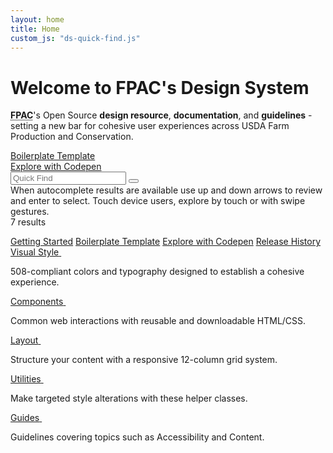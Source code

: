 ```yaml
---
layout: home
title: Home
custom_js: "ds-quick-find.js"
---
```


<div class="ds-article">

  <h1 class="fsa-sr-only">Welcome to FPAC's Design System</h1>

  <div class="fsa-grid">
    <div class="fsa-grid__1 fsa-grid__9/12@l">
      <p class="fsa-text--lead fsa-m-t--none"><strong><abbr title="Farm Production and Conservation">FPAC</abbr></strong>'s Open Source <strong>design resource</strong>, <strong>documentation</strong>, and <strong>guidelines</strong> - setting a new bar for cohesive user experiences across USDA Farm Production and Conservation.</p>
    </div>
    <div class="fsa-grid__1 fsa-grid__3/12@l">
      <div class="fsa-level fsa-level--none@l fsa-level--grow-auto">
        <div class="fsa-m-b--s"><a class="fsa-btn fsa-btn--block fsa-btn--secondary" href="http://usda-fsa.github.io/fsa-style/boilerplate.html">Boilerplate Template</a></div>
        <div class="fsa-m-b--s"><a class="fsa-btn fsa-btn--block fsa-btn--secondary" href="https://codepen.io/pen?template=WNQdJpp">Explore with Codepen</a></div>
      </div>
    </div>
  </div>

  <form>
    <div class="ds-quick-find">
      <div class="ds-quick-find__field">
        <input id="quick-find-id" class="ds-quick-find__input fsa-input fsa-input--block fsa-input--large" type="text" name="search" value="" placeholder="Quick Find" autocomplete="off" aria-owns="quick-find-results" aria-describedby="quick-find-instructions" aria-expanded="true">
        <button class="ds-quick-find__clear" type="reset" title="Clear" aria-label="Clear"></button>
      </div>
      <div id="quick-find-results-id">
      <!--
      <ul id="quick-find-results" class="ds-quick-find__output" role="listbox">
        <li class="ds-quick-find__output-item ds-quick-find__output-item--section" aria-hidden="true">
          Components
        </li>
        <li role="option" aria-selected="false" class="ds-quick-find__output-item">
          <a class="ds-quick-find__output-link" href="{{ site.baseurl }}components/#form-elements">
            <mark>Fo</mark>rm Elements
          </a>
        </li>
        <li role="option" aria-selected="false" class="ds-quick-find__output-item">
          <a class="ds-quick-find__output-link" href="{{ site.baseurl }}components/form-fields">
            <mark>Form</mark> Elements
            /
            <mark>Form</mark> Field
          </a>
        </li>
        <li class="ds-quick-find__output-item ds-quick-find__output-item--section" aria-hidden="true">
          Guides
        </li>
        <li role="option" aria-selected="false" class="ds-quick-find__output-item">
          <a class="ds-quick-find__output-link" href="{{ site.baseurl }}guides/accessibility/forms">
            Accessibility
            /
            <mark>Form</mark>s
          </a>
        </li>
        <li role="option" aria-selected="false" class="ds-quick-find__output-item">
          <a class="ds-quick-find__output-link" href="{{ site.baseurl }}guides/applications/date-format">
            Applications
            /
            Date <mark>Form</mark>at
          </a>
        </li>
        <li role="option" aria-selected="false" class="ds-quick-find__output-item">
          <a class="ds-quick-find__output-link" href="{{ site.baseurl }}guides/applications/forms">
            Applications
            /
            <mark>Form</mark>s
          </a>
        </li>
        <li role="option" aria-selected="false" class="ds-quick-find__output-item">
          <a class="ds-quick-find__output-link" href="{{ site.baseurl }}guides/applications/form-validation">
            Applications
            /
            <mark>Form</mark> Validation
          </a>
        </li>
      </ul>
      -->
      </div>
      <div class="fsa-sr-only" id="quick-find-instructions">When autocomplete results are available use up and down arrows to review and enter to select. Touch device users, explore by touch or with swipe gestures.</div>
      <div aria-live="polite" class="fsa-sr-only">7 results</div>
    </div>
  </form>

  <div class="fsa-box fsa-level fsa-level--gutter-m fsa-m-b--l fsa-show@l">
    <span><a class="fsa-btn fsa-btn--block fsa-btn--primary" href="getting-started/">Getting Started</a></span>
    <span><a class="fsa-btn fsa-btn--block fsa-btn--secondary" href="http://usda-fsa.github.io/fsa-style/boilerplate.html">Boilerplate Template</a></span>
    <span><a class="fsa-btn fsa-btn--block fsa-btn--secondary" href="https://codepen.io/pen?template=WNQdJpp">Explore with Codepen</a></span>
    <span><a class="fsa-btn fsa-btn--block fsa-btn--flat" href="https://github.com/USDA-FSA/fsa-style/releases">Release History</a></span>
  </div>

  <div class="fsa-grid ds-home-features">
    <div class="fsa-grid__1 fsa-grid__1/2@s fsa-grid__1/3@m ds-home-features__item">
      <a class="ds-home-features__link" href="{{ site.baseurl }}visual-style/">
        <span class="ds-home-features__title">Visual Style</span>
        <img class="ds-home-features__img" src="{{ site.baseurl }}img/home/homepage_illustrations_visual_style_guide_2x.png" alt="">
      </a>
      <p class="ds-home-features__blurb">508-compliant colors and typography designed to establish a cohesive experience.</p>
    </div>
    <div class="fsa-grid__1 fsa-grid__1/2@s fsa-grid__1/3@m ds-home-features__item">
      <a class="ds-home-features__link" href="{{ site.baseurl }}components/">
        <span class="ds-home-features__title">Components</span>
        <img class="ds-home-features__img" src="{{ site.baseurl }}img/home/homepage_illustrations_ui_components_2x.png" alt="">
      </a>
      <p class="ds-home-features__blurb">Common web interactions with reusable and downloadable HTML/CSS.</p>
    </div>
    <div class="fsa-grid__1 fsa-grid__1/2@s fsa-grid__1/3@m ds-home-features__item">
      <a class="ds-home-features__link" href="{{ site.baseurl }}grid-and-layout/">
        <span class="ds-home-features__title">Layout</span>
        <img class="ds-home-features__img" src="{{ site.baseurl }}img/home/homepage_illustrations_grid_2x.png" alt="">
      </a>
      <p class="ds-home-features__blurb">Structure your content with a responsive 12-column grid system.</p>
    </div>
    <div class="fsa-grid__1 fsa-grid__1/2@s fsa-grid__1/3@m ds-home-features__item">
      <a class="ds-home-features__link" href="{{ site.baseurl }}utilities/">
        <span class="ds-home-features__title">Utilities</span>
        <img class="ds-home-features__img" src="{{ site.baseurl }}img/home/homepage_illustrations_ui_utilities_2x.png" alt="">
      </a>
      <p class="ds-home-features__blurb">Make targeted style alterations with these helper classes.</p>
    </div>
    <div class="fsa-grid__1 fsa-grid__1/2@s fsa-grid__1/3@m ds-home-features__item">
      <a class="ds-home-features__link" href="{{ site.baseurl }}guides/">
        <span class="ds-home-features__title">Guides</span>
        <img class="ds-home-features__img" src="{{ site.baseurl }}img/home/homepage_illustrations_designer_2x.png" alt="">
      </a>
      <p class="ds-home-features__blurb">Guidelines covering topics such as Accessibility and Content.</p>
    </div>
  </div>

</div>
